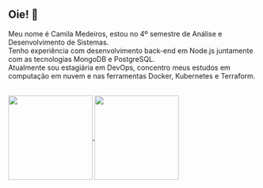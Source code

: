 ## Oie! 👋

Meu nome é Camila Medeiros, estou no 4º semestre de Análise e Desenvolvimento de Sistemas.<br>
Tenho experiência com desenvolvimento back-end em Node.js juntamente com as tecnologias MongoDB e PostgreSQL.<br>
Atualmente sou estagiária em DevOps, concentro meus estudos em computação em nuvem e nas ferramentas Docker, Kubernetes e Terraform.

<br>

<div>
  <a href="https://github.com/anuraghazra/github-readme-stats">
    <img height="170em" align="center" src="https://github-readme-stats.vercel.app/api?username=camilamedeir0s&show_icons=true&theme=midnight-purple" />
  </a>
  <a href="https://github.com/anuraghazra/convoychat">
    <img height="170em" align="center" src="https://github-readme-stats.vercel.app/api/top-langs/?username=camilamedeir0s&theme=midnight-purple&layout=compact" />
  </a>
  
</div>
